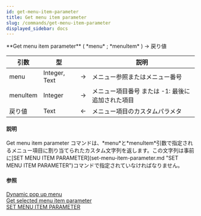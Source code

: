 ```yaml
---
id: get-menu-item-parameter
title: Get menu item parameter
slug: /commands/get-menu-item-parameter
displayed_sidebar: docs
---
```


<!--REF #_command_.Get menu item parameter.Syntax-->**Get menu item parameter** ( *menu* ; *menuItem* ) -> 戻り値<!-- END REF-->
<!--REF #_command_.Get menu item parameter.Params-->
| 引数 | 型 |  | 説明 |
| --- | --- | --- | --- |
| menu | Integer, Text | &#8594;  | メニュー参照またはメニュー番号 |
| menuItem | Integer | &#8594;  | メニュー項目番号 または -1: 最後に追加された項目 |
| 戻り値 | Text | &#8592; | メニュー項目のカスタムパラメタ |

<!-- END REF-->

#### 説明 

<!--REF #_command_.Get menu item parameter.Summary-->Get menu item parameter コマンドは、*menu*と*menuItem*引数で指定されるメニュー項目に割り当てられたカスタム文字列を返します。<!-- END REF-->この文字列は事前に[SET MENU ITEM PARAMETER](set-menu-item-parameter.md "SET MENU ITEM PARAMETER")コマンドで指定されていなければなりません。

#### 参照 

[Dynamic pop up menu](dynamic-pop-up-menu.md)  
[Get selected menu item parameter](get-selected-menu-item-parameter.md)  
[SET MENU ITEM PARAMETER](set-menu-item-parameter.md)  